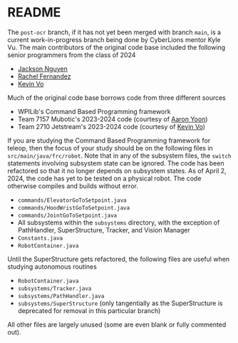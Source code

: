 # README
The `post-ocr` branch, if it has not yet been merged with branch `main`, is a current work-in-progress branch being done by CyberLions mentor Kyle Vu.  The main contributors of the original code base included the following senior programmers from the class of 2024
* [Jackson Nguyen](https://github.com/jackhnguyen)
* [Rachel Fernandez](https://github.com/PokaDoka1)
* [Kevin Vo](https://github.com/EV3KevinDEV)

Much of the original code base borrows code from three different sources
* WPILib's Command Based Programming framework
* Team 7157 Mubotic's 2023-2024 code (courtesy of [Aaron Yoon](https://github.com/awesomeyooner))
* Team 2710 Jetstream's 2023-2024 code (courtesy of [Kevin Vo](https://github.com/EV3KevinDEV))

If you are studying the Command Based Programming framework for teleop, then the focus of your study should be on the following files in `src/main/java/frc/robot`.  Note that in any of the subsystem files, the `switch` statements involving subsystem state can be ignored.  The code has been refactored so that it no longer depends on subsystem states.  As of April 2, 2024, the code has yet to be tested on a physical robot.  The code otherwise compiles and builds without error.
* `commands/ElevatorGoToSetpoint.java`
* `commands/HoodWristGoToSetpoint.java`
* `commands/JointGoToSetpoint.java`
* All subsystems within the `subsystems` directory, with the exception of PathHandler, SuperStructure, Tracker, and Vision Manager
* `Constants.java`
* `RobotContainer.java`

Until the SuperStructure gets refactored, the following files are useful when studying autonomous routines
* `RobotContainer.java`
* `subsystems/Tracker.java`
* `subsystems/PathHandler.java`
* `subsystems/SuperStructure` (only tangentially as the SuperStructure is deprecated for removal in this particular branch)

All other files are largely unused (some are even blank or fully commented out).